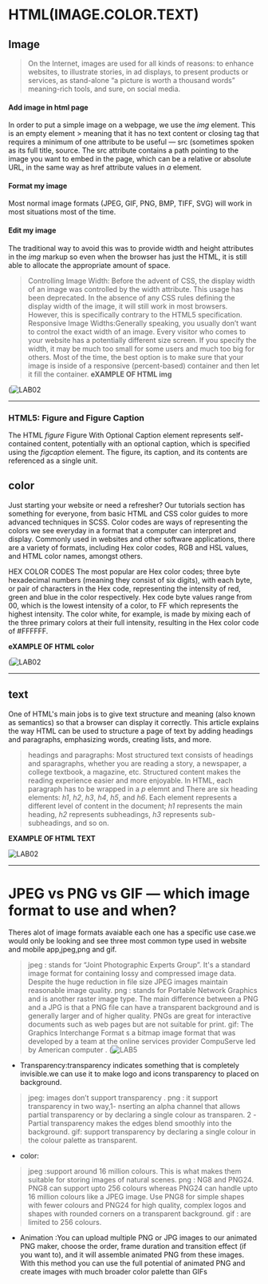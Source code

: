 # HTML(IMAGE.COLOR.TEXT)

## Image

> On the Internet, images are used for all kinds of reasons: to enhance websites, to illustrate stories, in ad displays, to present products or services, as stand-alone “a picture is worth a thousand words” meaning-rich tools, and sure, on social media.

#### Add image in html page

In order to put a simple image on a webpage, we use the *img* element. This is an empty element > meaning that it has no text content or closing tag that requires a minimum of one attribute to be useful — src (sometimes spoken as its full title, source. The src attribute contains a path pointing to the image you want to embed in the page, which can be a relative or absolute URL, in the same way as href attribute values in *a* element.

#### Format my image

Most normal image formats (JPEG, GIF, PNG, BMP, TIFF, SVG) will work in most situations most of the time.

#### Edit my image

The traditional way to avoid this was to provide width and height attributes in the *img* markup so even when the browser has just the HTML, it is still able to allocate the appropriate amount of space.
> Controlling Image Width: Before the advent of CSS, the display width of an image was controlled by the width attribute. This usage has been deprecated. In the absence of any CSS rules defining the display width of the image, it will still work in most browsers. However, this is specifically contrary to the HTML5 specification.
> Responsive Image Widths:Generally speaking, you usually don’t want to control the exact width of an image. Every visitor who comes to your website has a potentially different size screen. If you specify the width, it may be much too small for some users and much too big for others. Most of the time, the best option is to make sure that your image is inside of a responsive (percent-based) container and then let it fill the container.
**eXAMPLE OF HTML img**

(![LAB02](https://d2h0cx97tjks2p.cloudfront.net/blogs/wp-content/uploads/sites/2/2020/07/html-images-df.jpg)

-------

### HTML5: Figure and Figure Caption

The HTML *figure* Figure With Optional Caption element represents self-contained content, potentially with an optional caption, which is specified using the *figcaption* element. The figure, its caption, and its contents are referenced as a single unit.

## color

Just starting your website or need a refresher? Our tutorials section has something for everyone, from basic HTML and CSS color guides to more advanced techniques in SCSS.
Color codes are ways of representing the colors we see everyday in a format that a computer can interpret and display. Commonly used in websites and other software applications, there are a variety of formats, including Hex color codes, RGB and HSL values, and HTML color names, amongst others.

HEX COLOR CODES
The most popular are Hex color codes; three byte hexadecimal numbers (meaning they consist of six digits), with each byte, or pair of characters in the Hex code, representing the intensity of red, green and blue in the color respectively.
Hex code byte values range from 00, which is the lowest intensity of a color, to FF which represents the highest intensity. The color white, for example, is made by mixing each of the three primary colors at their full intensity, resulting in the Hex color code of #FFFFFF.

**eXAMPLE OF HTML color**

(![LAB02](https://www.computerhope.com/cdn/color-code.png)

-------

## text

One of HTML's main jobs is to give text structure and meaning (also known as semantics) so that a browser can display it correctly. This article explains the way HTML can be used to structure a page of text by adding headings and paragraphs, emphasizing words, creating lists, and more.
> headings and paragraphs:
Most structured text consists of headings and sparagraphs, whether you are reading a story, a newspaper, a college textbook, a magazine, etc.
Structured content makes the reading experience easier and more enjoyable.
In HTML, each paragraph has to be wrapped in a *p* elemnt and There are six heading elements: *h1*, *h2*, *h3*, *h4*, *h5*, and *h6*. Each element represents a different level of content in the document; *h1* represents the main heading, *h2* represents subheadings, *h3* represents sub-subheadings, and so on.

**EXAMPLE OF HTML TEXT**

![LAB02](https://static.javatpoint.com/htmlpages/images/html-heading.png)

-------

# JPEG vs PNG vs GIF — which image format to use and when?

Theres alot of image formats avaiable each one has a specific use case.we would only be looking and see three most common type used in website and mobile app,jpeg,png and gif.

> jpeg : stands for “Joint Photographic Experts Group”. It's a standard image format for containing lossy and compressed image data. Despite the huge reduction in file size JPEG images maintain reasonable image quality.
> png : stands for Portable Network Graphics and is another raster image type. The main difference between a PNG and a JPG is that a PNG file can have a transparent background and is generally larger and of higher quality. PNGs are great for interactive documents such as web pages but are not suitable for print.
> gif: The Graphics Interchange Format s a bitmap image format that was developed by a team at the online services provider CompuServe led by American computer .
(![LAB5](https://pctechmag.com/wp-content/uploads/2015/09/jpeg-png-gif1-960x420.jpg)

- Transparency:transparency indicates something that is completely invisible.we can use it to make logo and icons transparency to placed on background.

> jpeg: images don’t support transparency .
> png : it support transparency in two way,1- nserting an alpha channel that allows partial transparency or by declaring a single colour as transparen. 2 -Partial transparency makes the edges blend smoothly into the background.
> gif: support transparency by declaring a single colour in the colour palette as transparent.

- color:

 > jpeg :support around 16 million colours. This is what makes them suitable for storing images of natural scenes.
 > png : NG8 and PNG24. PNG8 can support upto 256 colours whereas PNG24 can handle upto 16 million colours like a JPEG image. Use PNG8 for simple shapes with fewer colours and PNG24 for high quality, complex logos and shapes with rounded corners on a transparent background.
 > gif : are limited to 256 colours.

- Animation :You can upload multiple PNG or JPG images to our animated PNG maker, choose the order, frame duration and transition effect (if you want to), and it will assemble animated PNG from these images. With this method you can use the full potential of animated PNG and create images with much broader color palette than GIFs
